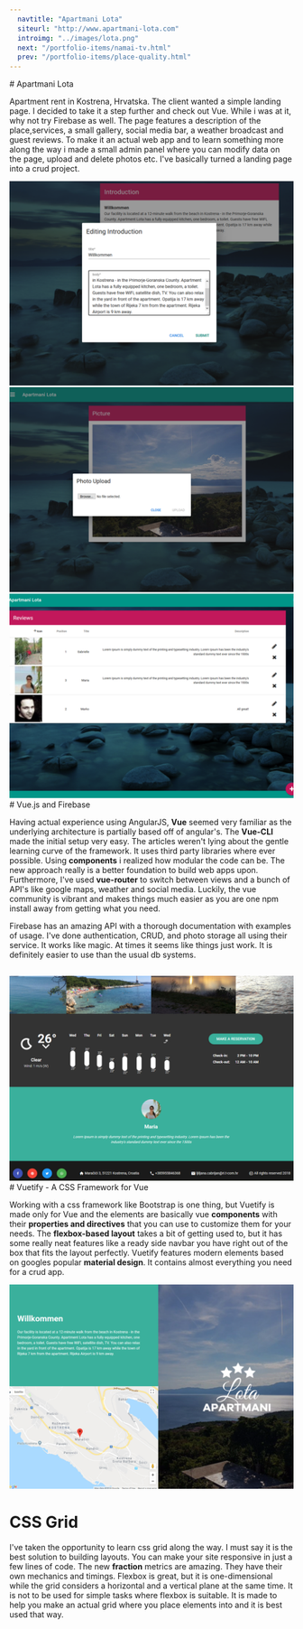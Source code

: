 ```yaml
---
  navtitle: "Apartmani Lota"
  siteurl: "http://www.apartmani-lota.com"
  introimg: "../images/lota.png"
  next: "/portfolio-items/namai-tv.html"
  prev: "/portfolio-items/place-quality.html"
---
```


<div id="introduction" class="anchor"></div>
# Apartmani Lota

Apartment rent in Kostrena, Hrvatska. The client wanted a simple landing page. I decided to take it a step further and check out Vue. While i was at it, why not try Firebase as well. The page features a description of the place,services, a small gallery, social media bar, a weather broadcast and guest reviews. To make it an actual web app and to learn something more along the way i made a small admin panel where you can modify data on the page, upload and delete photos etc. I've basically turned a landing page into a crud project.

<img src="../images/apartmani-lota/lota-txt.png" class="img-fluid shadow mt-5">
<img src="../images/apartmani-lota/lota-upload.png" class="img-fluid shadow mt-5">
<img src="../images/apartmani-lota/lota-reviews.png" class="img-fluid shadow mt-5 mb-5">

<div id="technologies" class="anchor"></div>
# Vue.js and Firebase

Having actual experience using AngularJS, **Vue** seemed very familiar as the underlying architecture is partially based off of angular's. The **Vue-CLI** made the initial setup very easy. The articles weren't lying about the gentle learning curve of the framework. It uses third party libraries where ever possible. Using **components** i realized how modular the code can be. The new approach really is a better foundation to build web apps upon. Furthermore, I've used **vue-router** to switch between views and a bunch of API's like google maps, weather and social media. Luckily, the vue community is vibrant and makes things much easier as you are one npm install away from getting what you need.

Firebase has an amazing API with a thorough documentation with examples of usage. I've done authentication, CRUD, and photo storage all using their service. It works like magic. At times it seems like things just work. It is definitely easier to use than the usual db systems.

## <i class="devicon-vuejs-plain"></i>

<img src="../images/apartmani-lota/lota-plugins.png" class="img-fluid shadow mt-5 mb-5">

<div id="experience" class="anchor"></div>
# Vuetify - A CSS Framework for Vue

Working with a css framework like Bootstrap is one thing, but Vuetify is made only for Vue and the elements are basically vue **components** with their **properties and directives** that you can use to customize them for your needs. The **flexbox-based layout** takes a bit of getting used to, but it has some really neat features like a ready side navbar you have right out of the box that fits the layout perfectly. Vuetify features modern elements based on googles popular **material design**. It contains almost everything you need for a crud app.

<img src="../images/apartmani-lota/lota-home.png" class="img-fluid shadow mt-5">

# CSS Grid

I've taken the opportunity to learn css grid along the way. I must say it is the best solution to building layouts. You can make your site responsive in just a few lines of code. The new **fraction** metrics are amazing. They have their own mechanics and timings. Flexbox is great, but it is one-dimensional while the grid considers a horizontal and a vertical plane at the same time. It is not to be used for simple tasks where flexbox is suitable. It is made to help you make an actual grid where you place elements into and it is best used that way.

